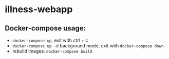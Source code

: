 # illness-webapp
## Docker-compose usage:
- `docker-compose up`, exit with ctrl + c
- `docker-compose up -d` background mode, exit with `docker-compose down`
- rebuild images: `docker-compose build`